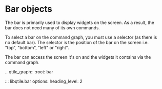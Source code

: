 # Bar objects

The bar is primarily used to display widgets on the screen. As a result, the bar
does not need many of its own commands.

To select a bar on the command graph, you must use a selector (as there is no
default bar). The selector is the position of the bar on the screen i.e. "top",
"bottom", "left" or "right".

The bar can access the screen it's on and the widgets it contains via the command
graph.

.. qtile_graph::
    :root: bar

::: libqtile.bar
    options:
      heading_level: 2
